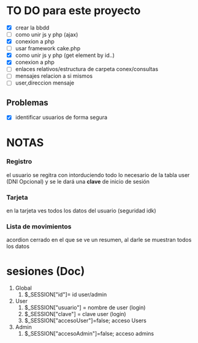 # TO DO para este proyecto
 - [x] crear la bbdd
 - [ ] como unir js y php (ajax)
 - [x] conexion a php
 - [ ] usar framework cake.php
 - [x] como unir js y php (get element by id..)
 - [x] conexion a php
 - [ ] enlaces relativos/estructura de carpeta conex/consultas
 - [ ] mensajes relacion a si mismos
 - [ ] user,direccion mensaje 
 ## Problemas
 - [x] identificar usuarios de forma segura
# NOTAS
### Registro
el usuario se regitra con intorduciendo todo lo necesario de la tabla user (DNI Opcional) y se le dará una **clave** de inicio de sesión
### Tarjeta
en la tarjeta ves todos los datos del usuario (seguridad idk)
### Lista de movimientos
acordion cerrado en el que se ve un resumen, al darle se muestran todos los datos

# sesiones (Doc)
1. Global
    1. $_SESSION["id"]= id user/admin
2. User
    1. $_SESSION["usuario"] = nombre de user (login)
    2. $_SESSION["clave"] = clave user (login)
    3. $_SESSION["accesoUser"]=false; acceso Users
3. Admin
    1. $_SESSION["accesoAdmin"]=false; acceso admins 
